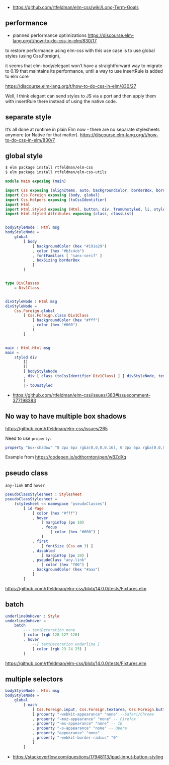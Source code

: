- https://github.com/rtfeldman/elm-css/wiki/Long-Term-Goals

## performance

- planned performance optimizations https://discourse.elm-lang.org/t/how-to-do-css-in-elm/830/17

to restore performance using elm-css with this use case is to use global styles (using Css.Foreign), 

it seems that elm-body/elegant won’t have a straightforward way to migrate to 0.19 that maintains its performance, until a way to use insertRule is added to elm core

https://discourse.elm-lang.org/t/how-to-do-css-in-elm/830/27

Well, I think elegant can send styles to JS via a port and then apply them with insertRule there instead of using the native code.

## separate style

It’s all done at runtime in plain Elm now - there are no separate stylesheets anymore (or Native for that matter). https://discourse.elm-lang.org/t/how-to-do-css-in-elm/830/7
## global style

```bash
$ elm package install rtfeldman/elm-css
$ elm package install rtfeldman/elm-css-utils
```

```elm
module Main exposing (main)

import Css exposing (alignItems, auto, backgroundColor, borderBox, borderRadius, boxSizing, center, color, cursor, default, displayFlex, ellipsis, flexEnd, fontFamilies, fontSize, hex, hidden, justifyContent, listStyleType, margin, marginLeft, maxHeight, minHeight, minWidth, none, overflowX, overflowY, padding, padding2, paddingTop, pointer, px, rgba, textOverflow, width, zero)
import Css.Foreign exposing (body, global)
import Css.Helpers exposing (toCssIdentifier)
import Html
import Html.Styled exposing (Html, button, div, fromUnstyled, li, styled, text, toUnstyled, ul)
import Html.Styled.Attributes exposing (class, classList)


bodyStyleNode : Html msg
bodyStyleNode =
    global
        [ body
            [ backgroundColor (hex "#191e29")
            , color (hex "#b3c4cb")
            , fontFamilies [ "sans-serif" ]
            , boxSizing borderBox
            ]
        ]


type DivClasses
    = Div1Class


divStyleNode : Html msg
divStyleNode =
    Css.Foreign.global
        [ Css.Foreign.class Div1Class
            [ backgroundColor (hex "#fff")
            , color (hex "#000")
            ]
        ]


main : Html.Html msg
main =
    styled div
        []
        []
        [ bodyStyleNode
        , div [ class (toCssIdentifier Div1Class) ] [ divStyleNode, text "Hello world" ]
        ]
        |> toUnstyled
```

- https://github.com/rtfeldman/elm-css/issues/383#issuecomment-377198383

## No way to have multiple box shadows

https://github.com/rtfeldman/elm-css/issues/265

Need to use `property`:

```elm
property "box-shadow" "0 3px 6px rgba(0,0,0,0.16), 0 3px 6px rgba(0,0,0,0.23)"
```

Example from https://codepen.io/sdthornton/pen/wBZdXq

## pseudo class

`any-link` and `hover`

```elm
pseudoClassStylesheet : Stylesheet
pseudoClassStylesheet =
    (stylesheet << namespace "pseudoClasses")
        [ id Page
            [ color (hex "#fff")
            , hover
                [ marginTop (px 10)
                , focus
                    [ color (hex "#000") ]
                ]
            , first
                [ fontSize (Css.em 3) ]
            , disabled
                [ marginTop (px 20) ]
            , pseudoClass "any-link"
                [ color (hex "f00") ]
            , backgroundColor (hex "#aaa")
            ]
        ]
```

https://github.com/rtfeldman/elm-css/blob/14.0.0/tests/Fixtures.elm

## batch

```elm
underlineOnHover : Style
underlineOnHover =
    batch
        --~ textDecoration none
        [ color (rgb 128 127 126)
        , hover
            --[ textDecoration underline ]
            [ color (rgb 23 24 25) ]
        ]
```

https://github.com/rtfeldman/elm-css/blob/14.0.0/tests/Fixtures.elm

## multiple selectors

```elm
bodyStyleNode : Html msg
bodyStyleNode =
    global
        [ each
            [ Css.Foreign.input, Css.Foreign.textarea, Css.Foreign.button ]
            [ property "-webkit-appearance" "none" --Safari/Chrome
            , property "-moz-appearance" "none" -- Firefox
            , property "-ms-appearance" "none" -- IE
            , property "-o-appearance" "none" -- Opera
            , property "appearance" "none"
            , property "-webkit-border-radius" "0"
            ]
        ]
```

- https://stackoverflow.com/questions/17948113/ipad-input-button-styling